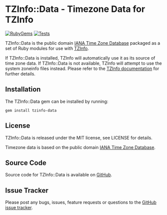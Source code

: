 # TZInfo::Data - Timezone Data for TZInfo

[![RubyGems](https://img.shields.io/gem/v/tzinfo-data)](https://rubygems.org/gems/tzinfo-data)
[![Tests](https://github.com/tzinfo/tzinfo-data/workflows/Tests/badge.svg?branch=master&event=push)](https://github.com/tzinfo/tzinfo-data/actions?query=workflow%3ATests+branch%3Amaster+event%3Apush)

TZInfo::Data is the public domain
[IANA Time Zone Database](https://www.iana.org/time-zones) packaged as a set of
Ruby modules for use with [TZInfo](https://tzinfo.github.io).

If TZInfo::Data is installed, TZInfo will automatically use it as its source of
time zone data. If TZInfo::Data is not available, TZInfo will attempt to use the
system zoneinfo files instead. Please refer to the
[TZInfo documentation](https://rubydoc.info/gems/tzinfo/frames) for further
details.

## Installation

The TZInfo::Data gem can be installed by running:

    gem install tzinfo-data

## License

TZInfo::Data is released under the MIT license, see LICENSE for details.

Timezone data is based on the public domain
[IANA Time Zone Database](https://www.iana.org/time-zones).

## Source Code

Source code for TZInfo::Data is available on
[GitHub](https://github.com/tzinfo/tzinfo-data).

## Issue Tracker

Please post any bugs, issues, feature requests or questions to the
[GitHub issue tracker](https://github.com/tzinfo/tzinfo-data/issues).
